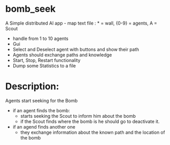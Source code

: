 bomb_seek
=========

A Simple distributed AI app - map text file : * = wall, {0-9} = agents, A = Scout 
- handle from 1 to 10 agents										
- Gui															
- Select and Deselect agent with buttons and show their path
- Agents should exchange paths and knowledge			
- Start, Stop, Restart functionality 				
- Dump some Statistics to a file

Description:
============
Agents start seeking for the Bomb
- if an agent finds the bomb:
	- starts seeking the Scout to inform him about the bomb
	- if the Scout finds where the bomb is he should go to deactivate it.
- if an agend finds another one
	- they exchange information about the known path and the location of the bomb
